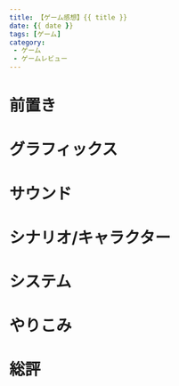 ```yaml
---
title: 【ゲーム感想】{{ title }}
date: {{ date }}
tags: [ゲーム]
category:
 - ゲーム
 - ゲームレビュー
---
```


# 前置き

<!-- more -->

# グラフィックス

# サウンド

# シナリオ/キャラクター

# システム

# やりこみ

# 総評
